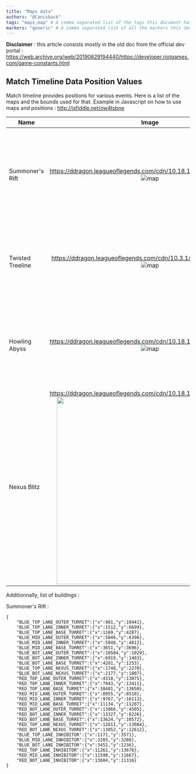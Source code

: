```yaml
---
title: "Maps data"
authors: "@Canisback" 
tags: "maps,map" # A comma separated list of the tags this document has
markers: "generic" # A comma separated list of all the markers this document has
---
```


__Disclaimer__ : this article consists mostly in the old doc from the official dev portal :
https://web.archive.org/web/20190629194440/https://developer.riotgames.com/game-constants.html

## Match Timeline Data Position Values

Match timeline provides positions for various events. Here is a list of the maps and the bounds used for that.
Example in Javascript on how to use maps and positions : http://jsfiddle.net/ow4tsbne

| Name     |      Image      |  Notes |
|----------|:-------------:|:------|
| Summoner's Rift |  https://ddragon.leagueoflegends.com/cdn/10.18.1/img/map/map11.png <br />![map](https://ddragon.leagueoflegends.com/cdn/10.18.1/img/map/map11.png)| Map bounds : <ul><li>min: {x: -120, y: -120}</li><li>max: {x: 14870, y: 14980}</li></ul> |
| Twisted Treeline |  https://ddragon.leagueoflegends.com/cdn/10.3.1/img/map/map10.png <br />![map](https://ddragon.leagueoflegends.com/cdn/10.3.1/img/map/map10.png)| Map bounds : <ul><li>min: {x: 0, y: 0}</li><li>max: {x: 15398, y: 15398}</li></ul> |
| Howling Abyss |  https://ddragon.leagueoflegends.com/cdn/10.18.1/img/map/map12.png <br />![map](https://ddragon.leagueoflegends.com/cdn/10.18.1/img/map/map12.png)| Map bounds : <ul><li>min: {x: -28, y: -19}</li><li>max: {x: 12849, y: 12858}</li></ul> |
| Nexus Blitz |  https://ddragon.leagueoflegends.com/cdn/10.18.1/img/map/map21.png <br /><img src="https://ddragon.leagueoflegends.com/cdn/10.18.1/img/map/map21.png" width=512px/>| |


Additionnally, list of buildings : 

Summoner's Rift : 
```
{
    "BLUE_TOP_LANE_OUTER_TURRET":{"x":981,"y":10441},
    "BLUE_TOP_LANE_INNER_TURRET":{"x":1512,"y":6699},
    "BLUE_TOP_LANE_BASE_TURRET":{"x":1169,"y":4287},
    "BLUE_MID_LANE_OUTER_TURRET":{"x":5846,"y":6396},
    "BLUE_MID_LANE_INNER_TURRET":{"x":5048,"y":4812},
    "BLUE_MID_LANE_BASE_TURRET":{"x":3651,"y":3696},
    "BLUE_BOT_LANE_OUTER_TURRET":{"x":10504,"y":1029},
    "BLUE_BOT_LANE_INNER_TURRET":{"x":6919,"y":1483},
    "BLUE_BOT_LANE_BASE_TURRET":{"x":4281,"y":1253},
    "BLUE_TOP_LANE_NEXUS_TURRET":{"x":1748,"y":2270},
    "BLUE_BOT_LANE_NEXUS_TURRET":{"x":2177,"y":1807},
    "RED_TOP_LANE_OUTER_TURRET":{"x":4318,"y":13875},
    "RED_TOP_LANE_INNER_TURRET":{"x":7943,"y":13411},
    "RED_TOP_LANE_BASE_TURRET":{"x":10481,"y":13650},
    "RED_MID_LANE_OUTER_TURRET":{"x":8955,"y":8510},
    "RED_MID_LANE_INNER_TURRET":{"x":9767,"y":10113},
    "RED_MID_LANE_BASE_TURRET":{"x":11134,"y":11207},
    "RED_BOT_LANE_OUTER_TURRET":{"x":13866,"y":4505},
    "RED_BOT_LANE_INNER_TURRET":{"x":13327,"y":8226},
    "RED_BOT_LANE_BASE_TURRET":{"x":13624,"y":10572},
    "RED_TOP_LANE_NEXUS_TURRET":{"x":12611,"y":13084},
    "RED_BOT_LANE_NEXUS_TURRET":{"x":13052,"y":12612},
    "BLUE_TOP_LANE_INHIBITOR":{"x":1171,"y":3571},
    "BLUE_MID_LANE_INHIBITOR":{"x":3203,"y":3208},
    "BLUE_BOT_LANE_INHIBITOR":{"x":3452,"y":1236},
    "RED_TOP_LANE_INHIBITOR":{"x":11261,"y":13676},
    "RED_MID_LANE_INHIBITOR":{"x":11598,"y":11667},
    "RED_BOT_LANE_INHIBITOR":{"x":13604,"y":11316}
}
```